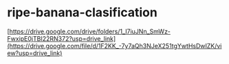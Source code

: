 # ripe-banana-clasification
[https://drive.google.com/drive/folders/1_I7iuJNn_SmWz-FwxipE0jTBI22RN372?usp=drive_link](https://drive.google.com/file/d/1F2KK_-7y7aQh3NJeX251tgYwtHsDwIZK/view?usp=drive_link)
